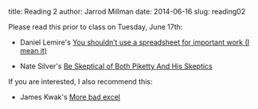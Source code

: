 title: Reading 2
author: Jarrod Millman
date: 2014-06-16
slug: reading02

Please read this prior to class on Tuesday, June 17th:

* Daniel Lemire's [You shouldn’t use a spreadsheet for important work (I mean
it)](http://lemire.me/blog/archives/2014/05/23/you-shouldnt-use-a-spreadsheet-for-important-work-i-mean-it/)

* Nate Silver's [Be Skeptical of Both Piketty And His
Skeptics](http://fivethirtyeight.com/features/be-skeptical-of-both-piketty-and-his-skeptics/)

If you are interested, I also recommend this:

*  James Kwak's [More bad excel](http://baselinescenario.com/2013/04/18/more-bad-excel/)
